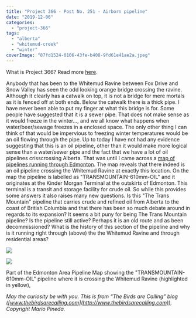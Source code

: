```yaml
---
title: "Project 366 - Post No. 251 - Airborn pipeline"
date: "2019-12-06"
categories: 
  - "project-366"
tags: 
  - "alberta"
  - "whitemud-creek"
  - "winter"
coverImage: "87fd1524-0106-43fe-b408-9fd61e41ae2a.jpeg"
---
```


What is Project 366? Read more [here](https://thebirdsarecalling.com/2019/03/29/project-366/).

Anybody that has been to the Whitemud Ravine between Fox Drive and Snow Valley has seen the odd looking orange bridge crossing the ravine. Although it clearly has a catwalk on top, it is not a bridge for mere mortals as it is fenced off at both ends. Below the catwalk there is a thick pipe. I have never been able to put my finger at what this bridge is for. Some people have suggested that it is a sewer pipe. That does not make sense as it would freeze in the winter..., and we all know what happens when water/beer/sewage freezes in a enclosed space. The only other thing I can think of that would be impervious to freezing winter temperatures would be an oil flowing through the pipe. Up to today I have not had any evidence suggesting that this is an oil pipeline, other than it would make more logical sense than a water/sewer pipe and the fact that we have a lot of oil pipelines crisscrossing Alberta. That was until I came across a [map of pipelines running through Edmonton](https://eapuoc.com/resources/map). The map reveals that there indeed is an oil pipeline crossing the Whitemud Ravine at exactly this location. On the map the pipeline is labelled as "TRANSMOUNTAIN-610mm-OIL" and it originates at the Kinder Morgan Terminal at the outskirts of Edmonton. This terminal is a transit and storage facility for crude oil. So while this provides some answers it also raises many new questions. Is this "The Trans Mountain" pipeline that carries crude and refined oil from Alberta to the coast of British Columbia and that there has been so much debate around in regards to its expansion? It seems a bit puny for being The Trans Mountain pipeline? Is the pipeline still active? Perhaps it is an old route and as been decommissioned? What is the history of this section of the pipeline and why is it running right through (above) the the Whitemud Ravine and through residential areas?

![](https://thebirdsarecallingandimustgo.files.wordpress.com/2019/12/87fd1524-0106-43fe-b408-9fd61e41ae2a.jpeg?w=768)

![](https://thebirdsarecallingandimustgo.files.wordpress.com/2019/12/b72123ca-a04c-49cc-b65f-37a9abc24973.jpeg?w=517)

Part of the Edmonton Area Pipeline Map showing the "TRANSMOUNTAIN-610mm-OIL" pipeline where it is crossing the Whitemud Ravine (highlighted in yellow),

_May the curiosity be with you. This is from “The Birds are Calling” blog ([www.thebirdsarecalling.com](http://www.thebirdsarecalling.com)). Copyright Mario Pineda._
